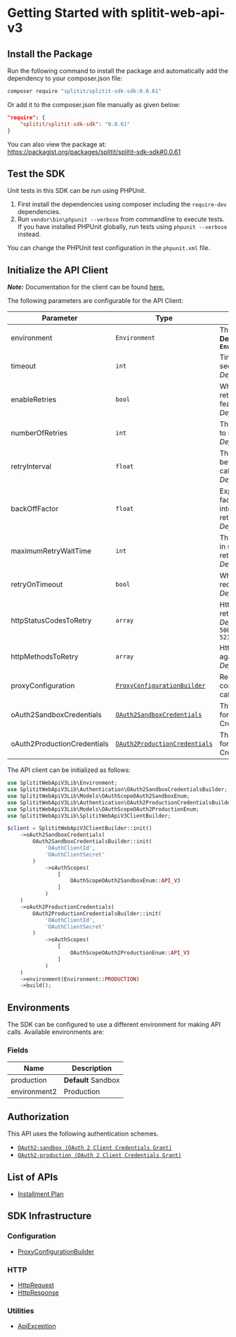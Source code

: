 
# Getting Started with splitit-web-api-v3

## Install the Package

Run the following command to install the package and automatically add the dependency to your composer.json file:

```bash
composer require "splitit/splitit-sdk-sdk:0.0.61"
```

Or add it to the composer.json file manually as given below:

```json
"require": {
    "splitit/splitit-sdk-sdk": "0.0.61"
}
```

You can also view the package at:
https://packagist.org/packages/splitit/splitit-sdk-sdk#0.0.61

## Test the SDK

Unit tests in this SDK can be run using PHPUnit.

1. First install the dependencies using composer including the `require-dev` dependencies.
2. Run `vendor\bin\phpunit --verbose` from commandline to execute tests. If you have installed PHPUnit globally, run tests using `phpunit --verbose` instead.

You can change the PHPUnit test configuration in the `phpunit.xml` file.

## Initialize the API Client

**_Note:_** Documentation for the client can be found [here.](https://www.github.com/erellindzen/api-mathic/tree/0.0.61/doc/client.md)

The following parameters are configurable for the API Client:

| Parameter | Type | Description |
|  --- | --- | --- |
| environment | `Environment` | The API environment. <br> **Default: `Environment.PRODUCTION`** |
| timeout | `int` | Timeout for API calls in seconds.<br>*Default*: `0` |
| enableRetries | `bool` | Whether to enable retries and backoff feature.<br>*Default*: `false` |
| numberOfRetries | `int` | The number of retries to make.<br>*Default*: `0` |
| retryInterval | `float` | The retry time interval between the endpoint calls.<br>*Default*: `1` |
| backOffFactor | `float` | Exponential backoff factor to increase interval between retries.<br>*Default*: `2` |
| maximumRetryWaitTime | `int` | The maximum wait time in seconds for overall retrying requests.<br>*Default*: `0` |
| retryOnTimeout | `bool` | Whether to retry on request timeout.<br>*Default*: `true` |
| httpStatusCodesToRetry | `array` | Http status codes to retry against.<br>*Default*: `408, 413, 429, 500, 502, 503, 504, 521, 522, 524` |
| httpMethodsToRetry | `array` | Http methods to retry against.<br>*Default*: `'GET', 'PUT'` |
| proxyConfiguration | [`ProxyConfigurationBuilder`](https://www.github.com/erellindzen/api-mathic/tree/0.0.61/doc/proxy-configuration-builder.md) | Represents the proxy configurations for API calls |
| oAuth2SandboxCredentials | [`OAuth2SandboxCredentials`](https://www.github.com/erellindzen/api-mathic/tree/0.0.61/doc/auth/oauth-2-client-credentials-grant.md) | The Credentials Setter for OAuth 2 Client Credentials Grant |
| oAuth2ProductionCredentials | [`OAuth2ProductionCredentials`](https://www.github.com/erellindzen/api-mathic/tree/0.0.61/doc/auth/oauth-2-client-credentials-grant-1.md) | The Credentials Setter for OAuth 2 Client Credentials Grant |

The API client can be initialized as follows:

```php
use SplititWebApiV3Lib\Environment;
use SplititWebApiV3Lib\Authentication\OAuth2SandboxCredentialsBuilder;
use SplititWebApiV3Lib\Models\OAuthScopeOAuth2SandboxEnum;
use SplititWebApiV3Lib\Authentication\OAuth2ProductionCredentialsBuilder;
use SplititWebApiV3Lib\Models\OAuthScopeOAuth2ProductionEnum;
use SplititWebApiV3Lib\SplititWebApiV3ClientBuilder;

$client = SplititWebApiV3ClientBuilder::init()
    ->oAuth2SandboxCredentials(
        OAuth2SandboxCredentialsBuilder::init(
            'OAuthClientId',
            'OAuthClientSecret'
        )
            ->oAuthScopes(
                [
                    OAuthScopeOAuth2SandboxEnum::API_V3
                ]
            )
    )
    ->oAuth2ProductionCredentials(
        OAuth2ProductionCredentialsBuilder::init(
            'OAuthClientId',
            'OAuthClientSecret'
        )
            ->oAuthScopes(
                [
                    OAuthScopeOAuth2ProductionEnum::API_V3
                ]
            )
    )
    ->environment(Environment::PRODUCTION)
    ->build();
```

## Environments

The SDK can be configured to use a different environment for making API calls. Available environments are:

### Fields

| Name | Description |
|  --- | --- |
| production | **Default** Sandbox |
| environment2 | Production |

## Authorization

This API uses the following authentication schemes.

* [`OAuth2-sandbox (OAuth 2 Client Credentials Grant)`](https://www.github.com/erellindzen/api-mathic/tree/0.0.61/doc/auth/oauth-2-client-credentials-grant.md)
* [`OAuth2-production (OAuth 2 Client Credentials Grant)`](https://www.github.com/erellindzen/api-mathic/tree/0.0.61/doc/auth/oauth-2-client-credentials-grant-1.md)

## List of APIs

* [Installment Plan](https://www.github.com/erellindzen/api-mathic/tree/0.0.61/doc/controllers/installment-plan.md)

## SDK Infrastructure

### Configuration

* [ProxyConfigurationBuilder](https://www.github.com/erellindzen/api-mathic/tree/0.0.61/doc/proxy-configuration-builder.md)

### HTTP

* [HttpRequest](https://www.github.com/erellindzen/api-mathic/tree/0.0.61/doc/http-request.md)
* [HttpResponse](https://www.github.com/erellindzen/api-mathic/tree/0.0.61/doc/http-response.md)

### Utilities

* [ApiException](https://www.github.com/erellindzen/api-mathic/tree/0.0.61/doc/api-exception.md)

